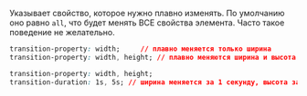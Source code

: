 Указывает свойство, которое нужно плавно изменять. По умолчанию оно равно `all`, что будет менять ВСЕ свойства элемента. Часто такое поведение не желательно.

```css
transition-property: width;     // плавно меняется только ширина
transition-property: width, height; // плавно меняются ширина и высота
```

```css
transition-property: width, height;
transition-duration: 1s, 5s; // ширина меняется за 1 секунду, высота за 5
```
